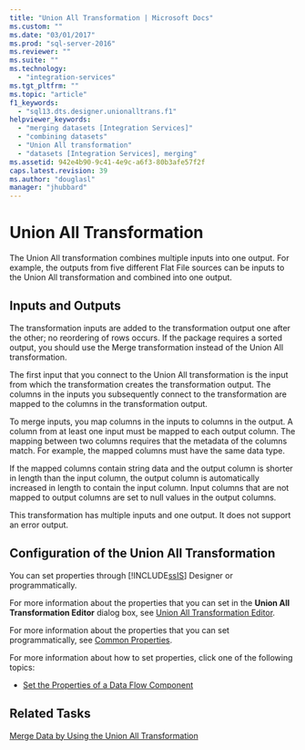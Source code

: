 ```yaml
---
title: "Union All Transformation | Microsoft Docs"
ms.custom: ""
ms.date: "03/01/2017"
ms.prod: "sql-server-2016"
ms.reviewer: ""
ms.suite: ""
ms.technology: 
  - "integration-services"
ms.tgt_pltfrm: ""
ms.topic: "article"
f1_keywords: 
  - "sql13.dts.designer.unionalltrans.f1"
helpviewer_keywords: 
  - "merging datasets [Integration Services]"
  - "combining datasets"
  - "Union All transformation"
  - "datasets [Integration Services], merging"
ms.assetid: 942e4b90-9c41-4e9c-a6f3-80b3afe57f2f
caps.latest.revision: 39
ms.author: "douglasl"
manager: "jhubbard"
---
```

# Union All Transformation
  The Union All transformation combines multiple inputs into one output. For example, the outputs from five different Flat File sources can be inputs to the Union All transformation and combined into one output.  
  
## Inputs and Outputs  
 The transformation inputs are added to the transformation output one after the other; no reordering of rows occurs. If the package requires a sorted output, you should use the Merge transformation instead of the Union All transformation.  
  
 The first input that you connect to the Union All transformation is the input from which the transformation creates the transformation output. The columns in the inputs you subsequently connect to the transformation are mapped to the columns in the transformation output.  
  
 To merge inputs, you map columns in the inputs to columns in the output. A column from at least one input must be mapped to each output column. The mapping between two columns requires that the metadata of the columns match. For example, the mapped columns must have the same data type.  
  
 If the mapped columns contain string data and the output column is shorter in length than the input column, the output column is automatically increased in length to contain the input column. Input columns that are not mapped to output columns are set to null values in the output columns.  
  
 This transformation has multiple inputs and one output. It does not support an error output.  
  
## Configuration of the Union All Transformation  
 You can set properties through [!INCLUDE[ssIS](../../../analysis-services/instances/includes/ssis-md.md)] Designer or programmatically.  
  
 For more information about the properties that you can set in the **Union All Transformation Editor** dialog box, see [Union All Transformation Editor](../../../integration-services/data-flow/transformations/union-all-transformation-editor.md).  
  
 For more information about the properties that you can set programmatically, see [Common Properties](http://msdn.microsoft.com/en-US/library/ms135950(SQL.130).aspx).  
  
 For more information about how to set properties, click one of the following topics:  
  
-   [Set the Properties of a Data Flow Component](../../../integration-services/data-flow/set-the-properties-of-a-data-flow-component.md)  
  
## Related Tasks  
 [Merge Data by Using the Union All Transformation](../../../integration-services/data-flow/transformations/merge-data-by-using-the-union-all-transformation.md)  
  
  